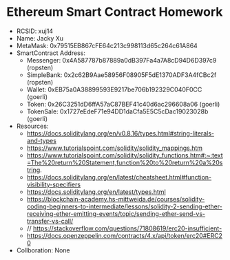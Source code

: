 # Ethereum Smart Contract Homework

- RCSID: xuj14
- Name: Jacky Xu 
- MetaMask: 0x79515EB867cFE64c213c998113d65c264c61A864
- SmartContract Address:
    - Messenger: 0x4A587787b87889a0dB397Fa4a7A8cD94D6D397c9 (ropsten)
    - SimpleBank: 0x2c62B9Aae58956F08905F5dE1370ADF3A4fCBc2f (ropsten)
    - Wallet: 0xEB75a0A38899593E9217be706b192329C040F0CC (goerli)
    - Token: 0x26C3251dD6ffA57aC87BEF41c40d6ac296608a06 (goerli)
    - TokenSale: 0x1727eEdeF71e94DD1daCfa5E5C5cDac19023028b (goerli)
- Resources:
    - https://docs.soliditylang.org/en/v0.8.16/types.html#string-literals-and-types
    - https://www.tutorialspoint.com/solidity/solidity_mappings.htm
    - https://www.tutorialspoint.com/solidity/solidity_functions.htm#:~:text=The%20return%20Statement,function%20to%20return%20a%20string.
    - https://docs.soliditylang.org/en/latest/cheatsheet.html#function-visibility-specifiers
    - https://docs.soliditylang.org/en/latest/types.html
    - https://blockchain-academy.hs-mittweida.de/courses/solidity-coding-beginners-to-intermediate/lessons/solidity-2-sending-ether-receiving-ether-emitting-events/topic/sending-ether-send-vs-transfer-vs-call/
    - // https://stackoverflow.com/questions/71808619/erc20-insufficient-
    - https://docs.openzeppelin.com/contracts/4.x/api/token/erc20#ERC20
- Collboration: None
